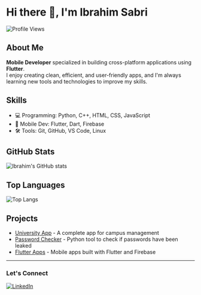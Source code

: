# Hi there 👋, I'm Ibrahim Sabri

![Profile Views](https://komarev.com/ghpvc/?username=ibrahim-sabri77&color=blue)

## About Me

**Mobile Developer** specialized in building cross-platform applications using **Flutter**.  
I enjoy creating clean, efficient, and user-friendly apps, and I'm always learning new tools and technologies to improve my skills.  

## Skills
- 💻 Programming: Python, C++, HTML, CSS, JavaScript
- 📱 Mobile Dev: Flutter, Dart, Firebase
- 🛠 Tools: Git, GitHub, VS Code, Linux

## GitHub Stats
![Ibrahim's GitHub stats](https://github-readme-stats.vercel.app/api?username=ibrahim-sabri77&show_icons=true&theme=radical)

## Top Languages
![Top Langs](https://github-readme-stats.vercel.app/api/top-langs/?username=ibrahim-sabri77&layout=compact&theme=radical)

## Projects
- [University App](link-to-project) - A complete app for campus management
- [Password Checker](link-to-project) - Python tool to check if passwords have been leaked
- [Flutter Apps](link-to-projects) - Mobile apps built with Flutter and Firebase

---

### Let's Connect
[![LinkedIn](https://img.shields.io/badge/LinkedIn-0077B5?style=for-the-badge&logo=linkedin&logoColor=white)](www.linkedin.com/in/ibrahim-sabry-99a45b348)
